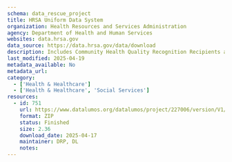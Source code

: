 ```yaml
---
schema: data_rescue_project 
title: HRSA Uniform Data System
organization: Health Resources and Services Administration
agency: Department of Health and Human Services
websites: data.hrsa.gov
data_source: https://data.hrsa.gov/data/download
description: Includes Community Health Quality Recognition Recipients and Health Center Hypertension Control Data 2019-2023
last_modified: 2025-04-19
metadata_available: No
metadata_url: 
category:
  - ['Health & Healthcare'] 
  - ['Health & Healthcare', 'Social Services'] 
resources:
  - id: 751
    url: https://www.datalumos.org/datalumos/project/227006/version/V1/view
    format: ZIP
    status: Finished
    size: 2.36
    download_date: 2025-04-17
    maintainer: DRP, DL
    notes: 
---
```

